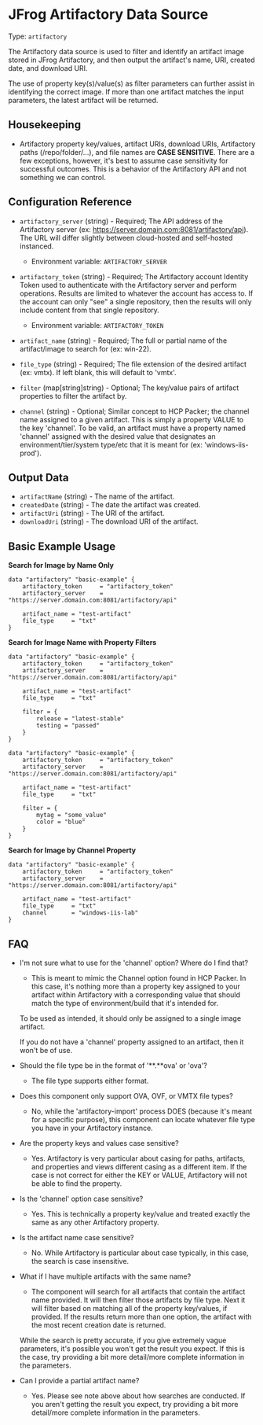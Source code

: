 # JFrog Artifactory Data Source

Type:  `artifactory`

The Artifactory data source is used to filter and identify an artifact image stored in JFrog Artifactory, and then output the artifact's name, URI, created date, and download URI. 

The use of property key(s)/value(s) as filter parameters can further assist in identifying the correct image. If more than one artifact matches the input parameters, the latest artifact will be returned.


## Housekeeping
* Artifactory property key/values, artifact URIs, download URIs, Artifactory paths (/repo/folder/...), and file names are **CASE SENSITIVE**. There are a few exceptions, however, it's best to assume case sensitivity for successful outcomes. This is a behavior of the Artifactory API and not something we can control.


## Configuration Reference

- `artifactory_server` (string) - Required; The API address of the Artifactory server (ex: https://server.domain.com:8081/artifactory/api). The URL will differ slightly between cloud-hosted and self-hosted instanced.
    * Environment variable: `ARTIFACTORY_SERVER`
- `artifactory_token` (string) - Required; The Artifactory account Identity Token used to authenticate with the Artifactory server and perform operations. Results are limited to whatever the account has access to. If the account can only "see" a single repository, then the results will only include content from that single repository.
    * Environment variable: `ARTIFACTORY_TOKEN`

- `artifact_name` (string) - Required; The full or partial name of the artifact/image to search for (ex: win-22).
- `file_type` (string) - Required; The file extension of the desired artifact (ex: vmtx). If left blank, this will default to 'vmtx'.
- `filter` (map[string]string) - Optional; The key/value pairs of artifact properties to filter the artifact by.
- `channel` (string) - Optional; Similar concept to HCP Packer; the channel name assigned to a given artifact. This is simply a property VALUE to the key 'channel'. To be valid, an artifact must have a property named 'channel' assigned with the desired value that designates an environment/tier/system type/etc that it is meant for (ex: 'windows-iis-prod').


## Output Data

- `artifactName` (string) - The name of the artifact.
- `createdDate` (string) - The date the artifact was created.
- `artifactUri` (string) - The URI of the artifact.
- `downloadUri` (string) - The download URI of the artifact.


## Basic Example Usage

**Search for Image by Name Only**
```hcl
data "artifactory" "basic-example" {
    artifactory_token     = "artifactory_token"
    artifactory_server    = "https://server.domain.com:8081/artifactory/api"

    artifact_name = "test-artifact"
    file_type     = "txt"
}
```

**Search for Image Name with Property Filters**
```hcl
data "artifactory" "basic-example" {
    artifactory_token     = "artifactory_token"
    artifactory_server    = "https://server.domain.com:8081/artifactory/api"

    artifact_name = "test-artifact"
    file_type     = "txt"
    
    filter = {
        release = "latest-stable"
        testing = "passed"
    }
}
```

```hcl
data "artifactory" "basic-example" {
    artifactory_token     = "artifactory_token"
    artifactory_server    = "https://server.domain.com:8081/artifactory/api"

    artifact_name = "test-artifact"
    file_type     = "txt"
    
    filter = {
        mytag = "some_value"
        color = "blue"
    }
}
```

**Search for Image by Channel Property**
```hcl
data "artifactory" "basic-example" {
    artifactory_token     = "artifactory_token"
    artifactory_server    = "https://server.domain.com:8081/artifactory/api"

    artifact_name = "test-artifact"
    file_type     = "txt"
    channel       = "windows-iis-lab"
}
```

## FAQ
* I'm not sure what to use for the 'channel' option? Where do I find that?
  - This is meant to mimic the Channel option found in HCP Packer. In this case, it's nothing more than a property key assigned to your artifact within Artifactory with a corresponding value that should match the type of environment/build that it's intended for. 
  
  To be used as intended, it should only be assigned to a single image artifact.

  If you do not have a 'channel' property assigned to an artifact, then it won't be of use. 

* Should the file type be in the format of '**.**ova' or 'ova'?
  - The file type supports either format.

* Does this component only support OVA, OVF, or VMTX file types?
  - No, while the 'artifactory-import' process DOES (because it's meant for a specific purpose), this component can locate whatever file type you have in your Artifactory instance.

* Are the property keys and values case sensitive?
  - Yes. Artifactory is very particular about casing for paths, artifacts, and properties and views different casing as a different item. If the case is not correct for either the KEY or VALUE, Artifactory will not be able to find the property.

* Is the 'channel' option case sensitive?
  - Yes. This is technically a property key/value and treated exactly the same as any other Artifactory property.

* Is the artifact name case sensitive?
  - No. While Artifactory is particular about case typically, in this case, the search is case insensitive.

* What if I have multiple artifacts with the same name?
  - The component will search for all artifacts that contain the artifact name provided. It will then filter those artifacts by file type. Next it will filter based on matching all of the property key/values, if provided. If the results return more than one option, the artifact with the most recent creation date is returned.

  While the search is pretty accurate, if you give extremely vague parameters, it's possible you won't get the result you expect. If this is the case, try providing a bit more detail/more complete information in the parameters.

* Can I provide a partial artifact name?
  - Yes. Please see note above about how searches are conducted. If you aren't getting the result you expect, try providing a bit more detail/more complete information in the parameters.